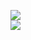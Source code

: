 [![](https://img.shields.io/badge/Made%20With-Github%20Spray-lightgrey.svg?style=for-the-badge&logo=github)](https://github.com/Annihil/github-spray#173)  
[![](https://i.imgur.com/2DrTn0Z.gif)](https://github.com/Annihil/github-spray)